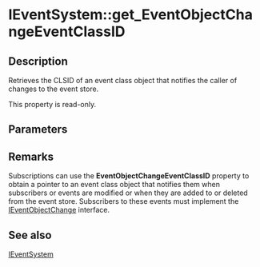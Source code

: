# IEventSystem::get_EventObjectChangeEventClassID

## Description

Retrieves the CLSID of an event class object that notifies the caller of changes to the event store.

This property is read-only.

## Parameters

## Remarks

Subscriptions can use the **EventObjectChangeEventClassID** property to obtain a pointer to an event class object that notifies them when subscribers or events are modified or when they are added to or deleted from the event store. Subscribers to these events must implement the [IEventObjectChange](https://learn.microsoft.com/windows/desktop/api/eventsys/nn-eventsys-ieventobjectchange) interface.

## See also

[IEventSystem](https://learn.microsoft.com/windows/desktop/api/eventsys/nn-eventsys-ieventsystem)